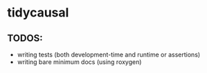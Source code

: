 
# tidycausal

<!-- badges: start -->
<!-- badges: end -->

<!--

The goal of tidycausal is to ...


## Installation

You can install the development version of tidycausal from [GitHub](https://github.com/) with:

``` r
# install.packages("devtools")
devtools::install_github("shafayetShafee/tidycausal")
```

## Example

This is a basic example which shows you how to solve a common problem:

``` r
library(tidycausal)
## basic example code
```

-->



## TODOS:

- writing tests (both development-time and runtime or assertions)
- writing bare minimum docs (using roxygen)
